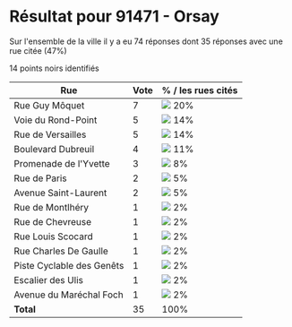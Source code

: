 # Résultat pour 91471 - Orsay

Sur l'ensemble de la ville il y a eu 74 réponses dont 35 réponses avec une rue citée (47%)

14 points noirs identifiés

| Rue | Vote | % / les rues cités|
|-----|------|-------------------|
| Rue Guy Môquet | 7 | <img src="../../img/bar_20.gif" />&nbsp;20%|
| Voie du Rond-Point | 5 | <img src="../../img/bar_14.gif" />&nbsp;14%|
| Rue de Versailles | 5 | <img src="../../img/bar_14.gif" />&nbsp;14%|
| Boulevard Dubreuil | 4 | <img src="../../img/bar_11.gif" />&nbsp;11%|
| Promenade de l'Yvette | 3 | <img src="../../img/bar_8.gif" />&nbsp;8%|
| Rue de Paris | 2 | <img src="../../img/bar_5.gif" />&nbsp;5%|
| Avenue Saint-Laurent | 2 | <img src="../../img/bar_5.gif" />&nbsp;5%|
| Rue de Montlhéry | 1 | <img src="../../img/bar_2.gif" />&nbsp;2%|
| Rue de Chevreuse | 1 | <img src="../../img/bar_2.gif" />&nbsp;2%|
| Rue Louis Scocard | 1 | <img src="../../img/bar_2.gif" />&nbsp;2%|
| Rue Charles De Gaulle | 1 | <img src="../../img/bar_2.gif" />&nbsp;2%|
| Piste Cyclable des Genêts | 1 | <img src="../../img/bar_2.gif" />&nbsp;2%|
| Escalier des Ulis | 1 | <img src="../../img/bar_2.gif" />&nbsp;2%|
| Avenue du Maréchal Foch | 1 | <img src="../../img/bar_2.gif" />&nbsp;2%|
| **Total** | 35 | 100%|
